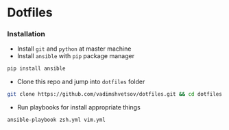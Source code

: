 # Dotfiles

### Installation
- Install `git` and `python` at master machine
- Install `ansible` with `pip` package manager
```sh
pip install ansible
```
- Clone this repo and jump into `dotfiles` folder
```sh
git clone https://github.com/vadimshvetsov/dotfiles.git && cd dotfiles
```
- Run playbooks for install appropriate things
```sh
ansible-playbook zsh.yml vim.yml
```

